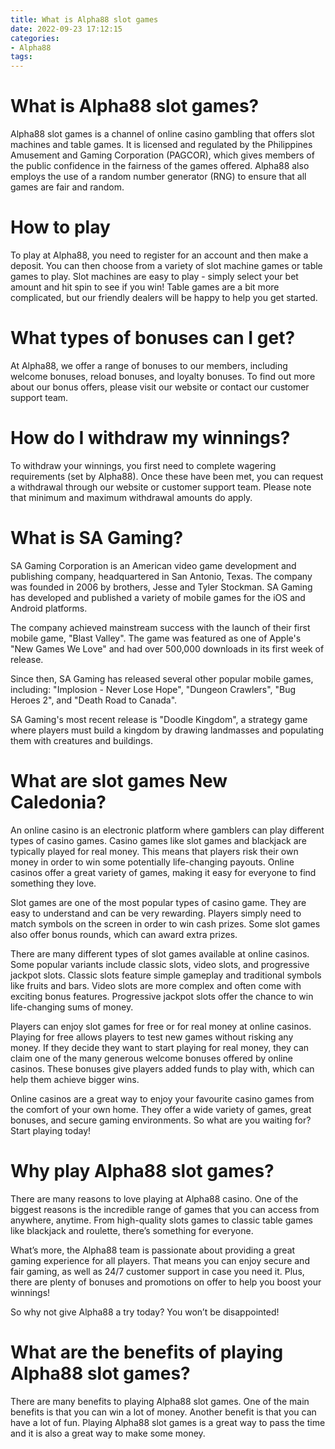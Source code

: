 ```yaml
---
title: What is Alpha88 slot games
date: 2022-09-23 17:12:15
categories:
- Alpha88
tags:
---
```



#  What is Alpha88 slot games?

Alpha88 slot games is a channel of online casino gambling that offers slot machines and table games. It is licensed and regulated by the Philippines Amusement and Gaming Corporation (PAGCOR), which gives members of the public confidence in the fairness of the games offered. Alpha88 also employs the use of a random number generator (RNG) to ensure that all games are fair and random.

# How to play

To play at Alpha88, you need to register for an account and then make a deposit. You can then choose from a variety of slot machine games or table games to play. Slot machines are easy to play - simply select your bet amount and hit spin to see if you win! Table games are a bit more complicated, but our friendly dealers will be happy to help you get started.

# What types of bonuses can I get?

At Alpha88, we offer a range of bonuses to our members, including welcome bonuses, reload bonuses, and loyalty bonuses. To find out more about our bonus offers, please visit our website or contact our customer support team.

# How do I withdraw my winnings?

To withdraw your winnings, you first need to complete wagering requirements (set by Alpha88). Once these have been met, you can request a withdrawal through our website or customer support team. Please note that minimum and maximum withdrawal amounts do apply.

#  What is SA Gaming?

SA Gaming Corporation is an American video game development and publishing company, headquartered in San Antonio, Texas. The company was founded in 2006 by brothers, Jesse and Tyler Stockman. SA Gaming has developed and published a variety of mobile games for the iOS and Android platforms.

The company achieved mainstream success with the launch of their first mobile game, "Blast Valley". The game was featured as one of Apple's "New Games We Love" and had over 500,000 downloads in its first week of release.

Since then, SA Gaming has released several other popular mobile games, including: "Implosion - Never Lose Hope", "Dungeon Crawlers", "Bug Heroes 2", and "Death Road to Canada". 

SA Gaming's most recent release is "Doodle Kingdom", a strategy game where players must build a kingdom by drawing landmasses and populating them with creatures and buildings.

#  What are slot games New Caledonia?
An online casino is an electronic platform where gamblers can play different types of casino games. Casino games like slot games and blackjack are typically played for real money. This means that players risk their own money in order to win some potentially life-changing payouts. Online casinos offer a great variety of games, making it easy for everyone to find something they love.

Slot games are one of the most popular types of casino game. They are easy to understand and can be very rewarding. Players simply need to match symbols on the screen in order to win cash prizes. Some slot games also offer bonus rounds, which can award extra prizes.

There are many different types of slot games available at online casinos. Some popular variants include classic slots, video slots, and progressive jackpot slots. Classic slots feature simple gameplay and traditional symbols like fruits and bars. Video slots are more complex and often come with exciting bonus features. Progressive jackpot slots offer the chance to win life-changing sums of money.

Players can enjoy slot games for free or for real money at online casinos. Playing for free allows players to test new games without risking any money. If they decide they want to start playing for real money, they can claim one of the many generous welcome bonuses offered by online casinos. These bonuses give players added funds to play with, which can help them achieve bigger wins.

Online casinos are a great way to enjoy your favourite casino games from the comfort of your own home. They offer a wide variety of games, great bonuses, and secure gaming environments. So what are you waiting for? Start playing today!

#  Why play Alpha88 slot games?

There are many reasons to love playing at Alpha88 casino. One of the biggest reasons is the incredible range of games that you can access from anywhere, anytime. From high-quality slots games to classic table games like blackjack and roulette, there’s something for everyone.

What’s more, the Alpha88 team is passionate about providing a great gaming experience for all players. That means you can enjoy secure and fair gaming, as well as 24/7 customer support in case you need it. Plus, there are plenty of bonuses and promotions on offer to help you boost your winnings!

So why not give Alpha88 a try today? You won’t be disappointed!

#  What are the benefits of playing Alpha88 slot games?

There are many benefits to playing Alpha88 slot games. One of the main benefits is that you can win a lot of money. Another benefit is that you can have a lot of fun. Playing Alpha88 slot games is a great way to pass the time and it is also a great way to make some money.